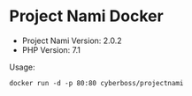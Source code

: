 # Project Nami Docker

- Project Nami Version: 2.0.2
- PHP Version: 7.1

Usage:

`docker run -d -p 80:80 cyberboss/projectnami`

